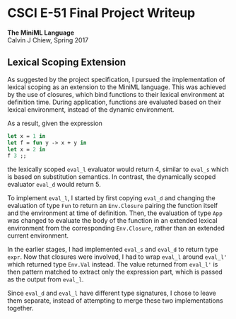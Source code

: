 # CSCI E-51 Final Project Writeup
**The MiniML Language**<br>
Calvin J Chiew, Spring 2017

## Lexical Scoping Extension
As suggested by the project specification, I pursued the implementation of lexical scoping as an extension to the MiniML language. This was achieved by the use of closures, which bind functions to their lexical environment at definition time. During application, functions are evaluated based on their lexical environment, instead of the dynamic environment.

As a result, given the expression

```ocaml
let x = 1 in
let f = fun y -> x + y in
let x = 2 in
f 3 ;;
```

the lexically scoped `eval_l` evaluator would return 4, similar to `eval_s` which is based on substitution semantics. In contrast, the dynamically scoped evaluator `eval_d` would return 5.

To implement `eval_l`, I started by first copying `eval_d` and changing the evaluation of type `Fun` to return an `Env.Closure` pairing the function itself and the environment at time of definition. Then, the evaluation of type `App` was changed to evaluate the body of the function in an extended lexical environment from the corresponding `Env.Closure`, rather than an extended current environment.

In the earlier stages, I had implemented `eval_s` and `eval_d` to return type `expr`. Now that closures were involved, I had to wrap `eval_l` around `eval_l'` which returned type `Env.Val` instead. The value returned from `eval_l'` is then pattern matched to extract only the expression part, which is passed as the output from `eval_l`.

Since `eval_d` and `eval_l` have different type signatures, I chose to leave them separate, instead of attempting to merge these two implementations together.
